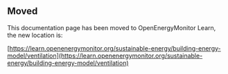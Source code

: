 ## Moved

This documentation page has been moved to OpenEnergyMonitor Learn, the new location is:

[https://learn.openenergymonitor.org/sustainable-energy/building-energy-model/ventilation](https://learn.openenergymonitor.org/sustainable-energy/building-energy-model/ventilation)
